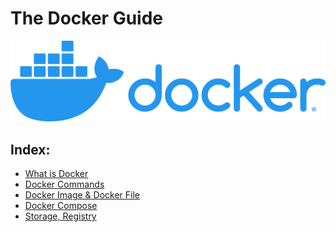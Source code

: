 # The Docker Guide
![image](https://github.com/Ayushmanglani/Docker/blob/master/docker.png)

## Index:
 - [What is Docker](https://github.com/Ayushmanglani/Docker/tree/master/Introduction)
 - [Docker Commands](https://github.com/Ayushmanglani/Docker/tree/master/DockerCommands)
 - [Docker Image & Docker File](https://github.com/Ayushmanglani/Docker/tree/master/DockerImages)
 - [Docker Compose]()
 - [Storage, Registry]()
